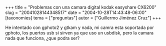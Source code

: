 +++
title = "Problemas con una camara digital kodak easyshare CX6200"
slug = "20041028144348517"
date = "2004-10-28T14:43:48-06:00"
[taxonomies]
tema = ["preguntas"]
autor = ["Guillermo Jiménez Cruz"]
+++

He intentado con gphoto2 y gtkam y nada, mi camra esta soportada por
gphoto, los puertos usb si sirven ya que uso un usbdisk, pero la camara
nada que funciona, ¿que podra ser?
